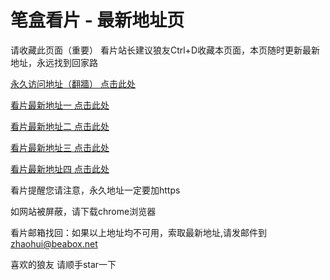 # 笔盒看片 - 最新地址页

请收藏此页面（重要）
看片站长建议狼友Ctrl+D收藏本页面，本页随时更新最新地址，永远找到回家路

[永久访问地址（翻牆） 点击此处](https://beabox.net/)

[看片最新地址一 点击此处](https://bhc4w4p8d9e1.shop)

[看片最新地址二 点击此处](https://bht9j3g8i3a0.shop)

[看片最新地址三 点击此处](https://bhv8a8j7t1d7.shop)

[看片最新地址四 点击此处](https://bhi7e8v0z6v7.shop)

看片提醒您请注意，永久地址一定要加https

如网站被屏蔽，请下载chrome浏览器

看片邮箱找回：如果以上地址均不可用，索取最新地址,请发邮件到 zhaohui@beabox.net

喜欢的狼友 请顺手star一下
